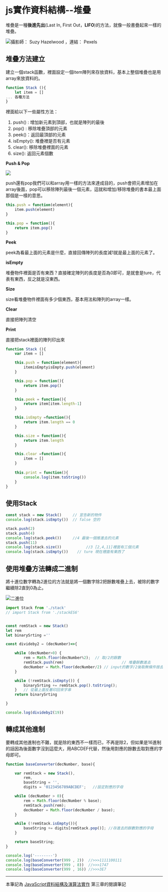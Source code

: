 # js實作資料結構--堆疊

堆疊是一種**後進先出**(Last In, First Out，**LIFO**)的方法，就像一般書疊起來一樣的堆疊。

![攝影師： **Suzy Hazelwood** ，連結： **[Pexels](https://www.pexels.com/zh-tw/photo/1130980/)**](https://i.imgur.com/H9EYXch.jpg)



## 堆疊方法建立

建立一個stack函數，裡面設定一個item陣列來存放資料，基本上整個堆疊也是用array來放資料的。

```js
function Stack (){
    let item = []
... 各種方法
}
```

裡面給以下一些屬性方法：

1. push() : 增加新元素到頂部，也就是陣列的最後
2. pop() : 移除堆疊頂部的元素
3. peek()：返回最頂部的元素
4. isEmpty(): 堆疊裡是否有元素
5. clear(): 移除堆疊裡面的元素
6. size(): 返回元素個數

**Push & Pop**

![](https://i.imgur.com/Kzo4TMu.jpg)

push還有pop我們可以和array用一樣的方法來達成目的，push會把元素增加在array後面，pop可以移除陣列最後一個元素，這就和增加/移除堆疊的書本最上面那個是一樣的意思。

```js
this.push = function(element){
    item.push(element)
}

this.pop = function(){
    return item.pop()
}
```
**Peek**

peek為看最上面的元素是什麼，直接回傳陣列的長度減1就是最上面的元素了。

**isEmpty**

堆疊物件裡面是否有東西？直接確定陣列的長度是否為0即可，是就會是ture，代表有東西，反之就是沒東西。

**Size**

size看堆疊物件裡面有多少個東西，基本用法和陣列的array一樣。

**Clear**

直接把陣列清空

**Print**

直接把stack裡面的陣列印出來

```js
function Stack (){
    var item = []

    this.push = function(element){
        itemisEmptyisEmpty.push(element)
    }

    this.pop = function(){
        return item.pop()
    }

    this.peek = function(){
        return item[item.length-1]
    }

    this.isEmpty =function(){
        return item.length == 0
    }

    this.size = function(){
        return item.length
    }

    this.clear =function(){
        item = []
    }
  
    this.print = function(){
        console.log(item.toString())
    }
}
```

## 使用Stack

```js
const stack = new Stack()     // 宣告新的物件
console.log(stack.isEmpty())  // false 空的 

stack.push(2)
stack.push(4)
console.log(stack.peek())     //4 最後一個推進去的元素 
stack.push(11)
console.log(stack.size())			//3 [2,4,11]裡面有三個元素
console.log(stack.isEmpty())	// ture 現在裡面有東西了 
```

## 使用堆疊方法轉成二進制

將十進位數字轉為2進位的方法就是將一個數字除2把餘數堆疊上去，被除的數字繼續除2直到0為止。

![二進位](https://i.imgur.com/j3PsAZ3.jpg)

```js
import Stack from './stack'
// import Stack from './stackES6'


const remStack = new Stack()
let rem
let binarySrting =''

const divideby2 = (decNumber)=>{

    while (decNumber>0) {
        rem = Math.floor(decNumber%2);  // 取/2的餘數
        remStack.push(rem)							// 堆疊餘數進去
        decNumber = Math.floor(decNumber/2) // input的數字/2後取無條件捨去後的商
    }

    while (!remStack.isEmpty()) {
        binarySrting += remStack.pop().toString();
    }   // 從最上面反著印回來字串
    return binarySrting

}

console.log(divideby2(19))
```

## 轉成其他進制

要轉成其他進制也不難，就是除的東西不一樣而已，不再是除2，但如果是16進制的話因為後面數字沒到這麼大，用ABCDEF代替，然後用對應的餘數去取對應的字母即可。

```js
function baseConverter(decNumber, base){

    var remStack = new Stack(),
        rem,
        baseString = '',
        digits = '0123456789ABCDEF';   //設定對應的字母

    while (decNumber > 0){
        rem = Math.floor(decNumber % base);
        remStack.push(rem);
        decNumber = Math.floor(decNumber / base);
    }

    while (!remStack.isEmpty()){
        baseString += digits[remStack.pop()]; //存進去的餘數對應的字母
    }

    return baseString;
}

console.log('--------')
console.log(baseConverter(999 , 2))  //>>>1111100111
console.log(baseConverter(999 , 8))	 //>>>1747
console.log(baseConverter(999 , 16)) //>>>3E7
```



------------

本筆記為 [JavaScript資料結構及演算法實作](https://www.books.com.tw/products/0010712666) 第三章的閱讀筆記